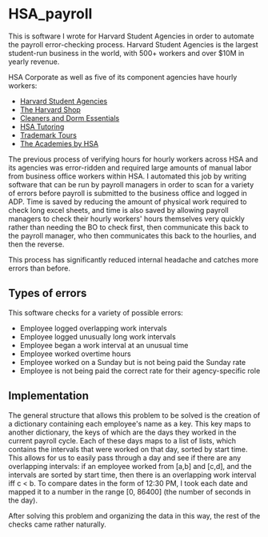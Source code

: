 # HSA_payroll
This is software I wrote for Harvard Student Agencies in order to automate the payroll error-checking process. Harvard Student Agencies is the largest student-run business in the world, with 500+ workers and over $10M in yearly revenue.

HSA Corporate as well as five of its component agencies have hourly workers:

* [Harvard Student Agencies](https://hsa.net)
* [The Harvard Shop](https://www.theharvardshop.com)
* [Cleaners and Dorm Essentials](https://dormessentials.hsa.net)
* [HSA Tutoring](https://hsatutoring.com)
* [Trademark Tours](https://trademarktours.com)
* [The Academies by HSA](https://www.academies.hsa.net)

The previous process of verifying hours for hourly workers across HSA and its agencies was error-ridden and required large amounts of manual labor from business office workers within HSA. I automated this job by writing software that can be run by payroll managers in order to scan for a variety of errors before payroll is submitted to the business office and logged in ADP. Time is saved by reducing the amount of physical work required to check long excel sheets, and time is also saved by allowing payroll managers to check their hourly workers' hours themselves very quickly rather than needing the BO to check first, then communicate this back to the payroll manager, who then communicates this back to the hourlies, and then the reverse. 

This process has significantly reduced internal headache and catches more errors than before.

## Types of errors

This software checks for a variety of possible errors:

* Employee logged overlapping work intervals
* Employee logged unusually long work intervals
* Employee began a work interval at an unusual time
* Employee worked overtime hours
* Employee worked on a Sunday but is not being paid the Sunday rate
* Employee is not being paid the correct rate for their agency-specific role

## Implementation

The general structure that allows this problem to be solved is the creation of a dictionary containing each employee's name as a key. This key maps to another dictionary, the keys of which are the days they worked in the current payroll cycle. Each of these days maps to a list of lists, which contains the  intervals that were worked on that day, sorted by start time. This allows for us to easily pass through a day and see if there are any overlapping intervals: if an employee worked from [a,b] and [c,d], and the intervals are sorted by start time, then there is an overlapping work interval iff c < b. To compare dates in the form of 12:30 PM, I took each date and mapped it to a number in the range [0, 86400] (the number of seconds in the day).

After solving this problem and organizing the data in this way, the rest of the checks came rather naturally.
